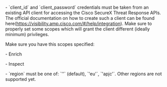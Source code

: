 [comment]: # " File: readme.md"
[comment]: # "  Copyright (c) 2020 Splunk Inc."
[comment]: # ""
[comment]: # "  Licensed under Apache 2.0 (https://www.apache.org/licenses/LICENSE-2.0.txt)"
[comment]: # ""
\- \`client_id\` and \`client_password\` credentials must be taken from an existing API client for
accessing the Cisco SecureX Threat Response APIs. The official documentation on how to create such a
client can be found here(https://visibility.amp.cisco.com/#/help/integration). Make sure to properly
set some scopes which will grant the client different (ideally minimum) privileges.

Make sure you have this scopes specified:

\- Enrich

\- Inspect

\- \`region\` must be one of: \`''\` (default), \`'eu'\`, \`'apjc'\`. Other regions are not
supported yet.
